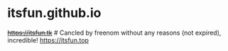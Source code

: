 # itsfun.github.io
~~https://itsfun.tk~~ # Cancled by freenom without any reasons (not expired), incredible!
https://itsfun.top

